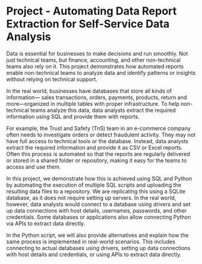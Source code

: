# Project - Automating Data Report Extraction for Self-Service Data Analysis

Data is essential for businesses to make decisions and run smoothly. Not just technical teams, but finance, accounting, and other non-technical teams also rely on it. This project demonstrates how automated reports enable non-technical teams to analyze data and identify patterns or insights without relying on technical support.

In the real world, businesses have databases that store all kinds of information— sales transactions, orders, payments, products, return and more—organized in multiple tables with proper infrastructure. To help non-technical teams analyze this data, data analysts extract the required information using SQL and provide them with reports.

For example, the Trust and Safety (TnS) team in an e-commerce company often needs to investigate orders or detect fraudulent activity. They may not have full access to technical tools or the database. Instead, data analysts extract the required information and provide it as CSV or Excel reports. Often this process is automated so that the reports are regularly delivered or stored in a shared folder or repository, making it easy for the teams to access and use them.

In this project, we demonstrate how this is achieved using SQL and Python by automating the execution of multiple SQL scripts and uploading the resulting data files to a repository. We are replicating this using a SQLite database, as it does not require setting up servers. In the real world, however, data analysts would connect to a database using drivers and set up data connections with host details, usernames, passwords, and other credentials. Some databases or applications also allow connecting Python via APIs to extract data directly.

In the Python script, we will also provide alternatives and explain how the same process is implemented in real-world scenarios. This includes connecting to actual databases using drivers, setting up data connections with host details and credentials, or using APIs to extract data directly.
